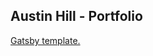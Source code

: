 ## Austin Hill - Portfolio

[Gatsby template.](https://www.gatsbyjs.com/starters/cobidev/gatsby-simplefolio/) 